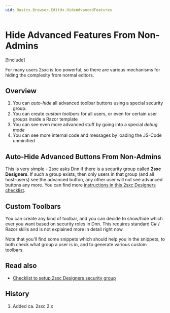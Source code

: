 ```yaml
---
uid: Basics.Browser.EditUx.HideAdvancedFeatures
---
```


# Hide Advanced Features From Non-Admins 

[!include[](~/pages/basics/stack/_shared-float-summary.md)]
<style>.context-box-summary .browser-edit { visibility: visible; }</style>

For many users 2sxc is too powerful, so there are various mechanisms for hiding the complexity from normal editors. 

## Overview

1. You can _auto-hide_ all advanced toolbar buttons using a special security group.
2. You can create _custom toolbars_ for all users, or even for certain user groups inside a Razor template
3. You can see even more advanced stuff by going into a special _debug mode_
4. You can see more internal code and messages by loading the JS-Code unminified

## Auto-Hide Advanced Buttons From Non-Admins

This is very simple - 2sxc asks Dnn if there is a security group called **2sxc Designers**. If such a group exists, then only users in that group (and all host-users) see the advanced button, any other user will not see advanced buttons any more. You can find more [instructions in this 2sxc Designers checklist](xref:Checklist.AdminsNoAdvFeatures).

## Custom Toolbars

You can create any kind of toolbar, and you can decide to show/hide which ever you want based on security roles in Dnn. This requires standard C# / Razor skills and is not explained more in detail right now. 

Note that you'll find some snippets which should help you in the snippets, to both check what group a user is in, and to generate various custom toolbars. 


## Read also

* [Checklist to setup 2sxc Designers security group](xref:Checklist.AdminsNoAdvFeatures)



## History

1. Added ca. 2sxc 2.x
